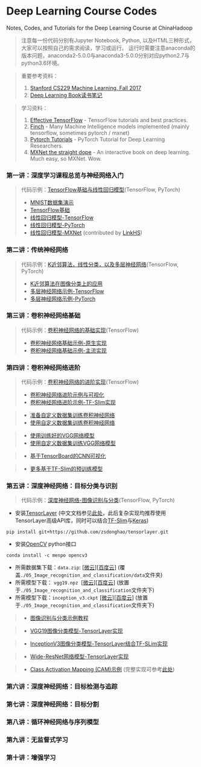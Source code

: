 # Deep Learning Course Codes
Notes, Codes, and Tutorials for the Deep Learning Course at ChinaHadoop

> 注意每一份代码分别有Jupyter Notebook, Python, 以及HTML三种形式，大家可以按照自己的需求阅读，学习或运行。
> 运行时需要注意anaconda的版本问题，anaconda2-5.0.0与anaconda3-5.0.0分别对应python2.7与python3.6环境。

> 重要参考资料：
>    1. [Stanford CS229 Machine Learning, Fall 2017](http://cs229.stanford.edu/)
>    1. [Deep Learning Book读书笔记](https://github.com/exacity/simplified-deeplearning.git)

> 学习资料：
>    1. [Effective TensorFlow](https://github.com/vahidk/EffectiveTensorflow) - TensorFlow tutorials and best practices.
>    1. [Finch](https://github.com/zhedongzheng/finch) - Many Machine Intelligence models implemented (mainly tensorflow, sometimes pytorch / mxnet)
>    1. [Pytorch Tutorials](https://github.com/yunjey/pytorch-tutorial) - PyTorch Tutorial for Deep Learning Researchers.
>    1. [MXNet the straight dope](https://github.com/zackchase/mxnet-the-straight-dope) - An interactive book on deep learning. Much easy, so MXNet. Wow.

### 第一讲：深度学习课程总览与神经网络入门
> 代码示例：[TensorFlow基础与线性回归模型](https://github.com/jastarex/DeepLearningCourseCodes/tree/master/01_TF_basics_and_linear_regression)(TensorFlow, PyTorch)
> - [MNIST数据集演示](https://github.com/jastarex/DeepLearningCourseCodes/blob/master/01_TF_basics_and_linear_regression/mnist_data_introduction_tf.ipynb)
> - [TensorFlow基础](https://github.com/jastarex/DeepLearningCourseCodes/blob/master/01_TF_basics_and_linear_regression/tensorflow_basic.ipynb)
> - [线性回归模型-TensorFlow](https://github.com/jastarex/DeepLearningCourseCodes/blob/master/01_TF_basics_and_linear_regression/linear_regression_tf.ipynb)
> - [线性回归模型-PyTorch](https://github.com/jastarex/DeepLearningCourseCodes/blob/master/01_TF_basics_and_linear_regression/linear_regression_pt.ipynb)
> - [线性回归模型-MXNet](https://github.com/jastarex/DeepLearningCourseCodes/blob/master/01_TF_basics_and_linear_regression/linear_regression_mx.ipynb) (contributed by [LinkHS](https://github.com/LinkHS))

### 第二讲：传统神经网络
> 代码示例：[K近邻算法，线性分类，以及多层神经网络](https://github.com/jastarex/DeepLearningCourseCodes/tree/master/02_Logistic_regression_and_multilayer_perceptron)(TensorFlow, PyTorch)
> - [K近邻算法在图像分类上的应用](https://github.com/jastarex/DeepLearningCourseCodes/blob/master/02_Logistic_regression_and_multilayer_perceptron/nearest_neighbor_tf.ipynb)
> - [多层神经网络示例-TensorFlow](https://github.com/jastarex/DeepLearningCourseCodes/blob/master/02_Logistic_regression_and_multilayer_perceptron/neural_network_tf.ipynb)
> - [多层神经网络示例-PyTorch](https://github.com/jastarex/DeepLearningCourseCodes/blob/master/02_Logistic_regression_and_multilayer_perceptron/neural_network_pt.ipynb)

### 第三讲：卷积神经网络基础
> 代码示例：[卷积神经网络的基础实现](https://github.com/jastarex/DeepLearningCourseCodes/tree/master/03_CNN_basics)(TensorFlow)
> - [卷积神经网络基础示例-原生实现](https://github.com/jastarex/DeepLearningCourseCodes/blob/master/03_CNN_basics/cnn_tf_raw.ipynb)
> - [卷积神经网络基础示例-主流实现](https://github.com/jastarex/DeepLearningCourseCodes/blob/master/03_CNN_basics/cnn_tf.ipynb)

### 第四讲：卷积神经网络进阶
> 代码示例：[卷积神经网络的进阶实现](https://github.com/jastarex/DeepLearningCourseCodes/tree/master/04_CNN_advances)(TensorFlow)
> - [卷积神经网络进阶示例与可视化](https://github.com/jastarex/DeepLearningCourseCodes/blob/master/04_CNN_advances/cnn_mnist_simple.ipynb)
> - [卷积神经网络进阶示例-TF-Slim实现](https://github.com/jastarex/DeepLearningCourseCodes/blob/master/04_CNN_advances/cnn_mnist_modern.ipynb)

> - [准备自定义数据集训练卷积神经网络](https://github.com/jastarex/DeepLearningCourseCodes/blob/master/04_CNN_advances/basic_gendataset.ipynb)
> - [使用自定义数据集训练卷积神经网络](https://github.com/jastarex/DeepLearningCourseCodes/blob/master/04_CNN_advances/cnn_custom_simple.ipynb)

> - [使用训练好的VGG网络模型](https://github.com/jastarex/DeepLearningCourseCodes/blob/master/04_CNN_advances/use_vgg.ipynb)
> - [使用自定义数据集训练VGG网络模型](https://github.com/jastarex/DeepLearningCourseCodes/blob/master/04_CNN_advances/use_vgg_finetune.ipynb)

> - [基于TensorBoard的CNN可视化](https://github.com/jastarex/DeepLearningCourseCodes/blob/master/04_CNN_advances/vis_cnn_mnist.ipynb)

> - [更多基于TF-Slim的预训练模型](https://github.com/tensorflow/models/tree/master/research/slim#pre-trained-models)

### 第五讲：深度神经网络：目标分类与识别
> 代码示例：[深度神经网络-图像识别与分类](https://github.com/jastarex/DeepLearningCourseCodes/tree/master/05_Image_recognition_and_classification)(TensorFlow, PyTorch)

- 安装[TensorLayer](https://github.com/zsdonghao/tensorlayer) (中文文档参见[此处](https://tensorlayercn.readthedocs.io/zh/latest/)，此后复杂实现均推荐使用TensorLayer高级API库，同时可以结合[TF-Slim](http://tensorlayercn.readthedocs.io/zh/latest/modules/layers.html#tf-slim)与[Keras](http://tensorlayercn.readthedocs.io/zh/latest/modules/layers.html#keras))
```
pip install git+https://github.com/zsdonghao/tensorlayer.git
```
- 安装[OpenCV](http://opencv.org/) python接口
```
conda install -c menpo opencv3 
```
- 所需数据集下载：`data.zip`: [[微云](https://share.weiyun.com/7d008fcb693823503155acfc2be6ad2b)][[百度云](https://pan.baidu.com/s/1qYDhN5M)] (覆盖`./05_Image_recognition_and_classification/data`文件夹)  
- 所需模型下载： `vgg19.npz`  [[微云](https://share.weiyun.com/9fe52101fad44dadd4385d1f3d1e5804)][[百度云](https://pan.baidu.com/s/1qXIXr32)] (放置于`./05_Image_recognition_and_classification`文件夹下)  
- 所需模型下载：`inception_v3.ckpt` [[微云](https://share.weiyun.com/efdcea495ff2abd9cf271005a1d6f6b9)][[百度云](https://pan.baidu.com/s/1hrMB0Ug)] (放置于`./05_Image_recognition_and_classification`文件夹下) 

> - [图像识别与分类示例教程](https://github.com/jastarex/DeepLearningCourseCodes/blob/master/05_Image_recognition_and_classification/cnn.ipynb)

> - [VGG19图像分类模型-TensorLayer实现](https://github.com/jastarex/DeepLearningCourseCodes/blob/master/05_Image_recognition_and_classification/vgg19.ipynb)

> - [InceptionV3图像分类模型-TensorLayer结合TF-SLim实现](https://github.com/jastarex/DeepLearningCourseCodes/blob/master/05_Image_recognition_and_classification/inceptionV3_tfslim.ipynb)

> - [Wide-ResNet网络模型-TensorLayer实现](https://github.com/jastarex/DeepLearningCourseCodes/blob/master/05_Image_recognition_and_classification/wide_resnet_cifar.ipynb)

> - [Class Activation Mapping (CAM)示例](https://github.com/jastarex/DeepLearningCourseCodes/blob/master/05_Image_recognition_and_classification/pytorch_CAM.py) (完整实现可参考[此处](https://github.com/metalbubble/CAM))

### 第六讲：深度神经网络：目标检测与追踪

### 第七讲：深度神经网络：目标分割

### 第八讲：循环神经网络与序列模型

### 第九讲：无监督式学习

### 第十讲：增强学习
